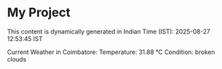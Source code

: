 # My Project

This content is dynamically generated in Indian Time (IST): 2025-08-27 12:53:45 IST


Current Weather in Coimbatore:
Temperature: 31.88 °C
Condition: broken clouds
